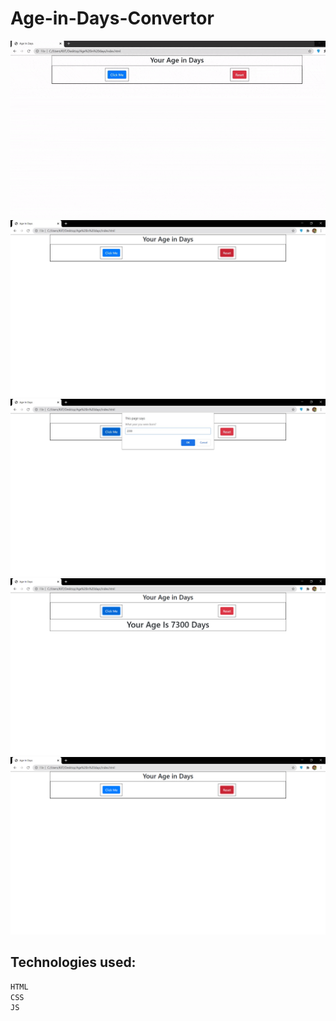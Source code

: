 # Age-in-Days-Convertor

![](ezgif.com-gif-maker.gif)
![](1.jpg)
![](2.jpg)
![](3.png)
![](4.png)

## Technologies used:
```bash
HTML
CSS
JS

